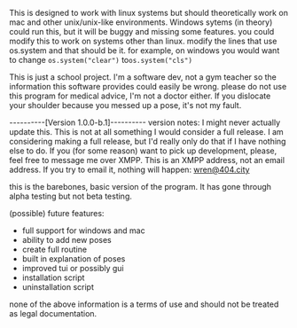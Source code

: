 This is designed to work with linux systems but should theoretically work on mac and other unix/unix-like environments.
Windows sytems (in theory) could run this, but it will be buggy and missing some features.
you could modify this to work on systems other than linux. modify the lines that use os.system and that should be it.
for example, on windows you would want to change `os.system("clear")` to`os.system("cls")`

This is just a school project.
I'm a software dev, not a gym teacher so the information this software provides could easily be wrong.
please do not use this program for medical advice, I'm not a doctor either. 
If you dislocate your shoulder because you messed up a pose, it's not my fault.

----------[Version 1.0.0-b.1]----------
version notes:
I might never actually update this. This is not at all something I would consider a full release.
I am considering making a full release, but I'd really only do that if I have nothing else to do.
If you (for some reason) want to pick up development, please, feel free to message me over XMPP.
This is an XMPP address, not an email address. If you try to email it, nothing will happen: wren@404.city

this is the barebones, basic version of the program. It has gone through alpha testing but not beta testing. 

(possible) future features:
  - full support for windows and mac
  - ability to add new poses
  - create full routine
  - built in explanation of poses
  - improved tui or possibly gui
  - installation script
  - uninstallation script

none of the above information is a terms of use and should not be treated as legal documentation.
